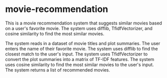 # movie-recommendation

This is a movie recommendation system that suggests similar movies based on a user's favorite movie. The system uses difflib, TfidfVectorizer, and cosine similarity to find the most similar movies.

The system reads in a dataset of movie titles and plot summaries.
The user enters the name of their favorite movie.
The system uses difflib to find the closest match to the user's input.
The system uses TfidfVectorizer to convert the plot summaries into a matrix of TF-IDF features.
The system uses cosine similarity to find the most similar movies to the user's input.
The system returns a list of recommended movies.
